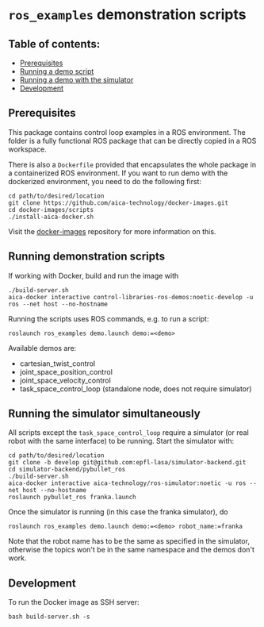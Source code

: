 # `ros_examples` demonstration scripts

## Table of contents:

* [Prerequisites](#prerequisites)
* [Running a demo script](#running-demonstration-scripts)
* [Running a demo with the simulator](#running-the-simulator-simultaneously)
* [Development](#development)

## Prerequisites

This package contains control loop examples in a ROS environment. The folder is a fully functional ROS package that can
be directly copied in a ROS workspace.

There is also a `Dockerfile` provided that encapsulates the whole package in a containerized ROS environment. If you
want to run demo with the dockerized environment, you need to do the following first:

```console
cd path/to/desired/location
git clone https://github.com/aica-technology/docker-images.git
cd docker-images/scripts
./install-aica-docker.sh
```

Visit the [docker-images](https://github.com/aica-technology/docker-images) repository for more information on this.

## Running demonstration scripts

If working with Docker, build and run the image with

```console
./build-server.sh
aica-docker interactive control-libraries-ros-demos:noetic-develop -u ros --net host --no-hostname
```

Running the scripts uses ROS commands, e.g. to run a script:

```console
roslaunch ros_examples demo.launch demo:=<demo>
```

Available demos are:

- cartesian_twist_control
- joint_space_position_control
- joint_space_velocity_control
- task_space_control_loop (standalone node, does not require simulator)

## Running the simulator simultaneously

All scripts except the `task_space_control_loop` require a simulator (or real robot with the same interface) to be
running. Start the simulator with:

```console
cd path/to/desired/location
git clone -b develop git@github.com:epfl-lasa/simulator-backend.git
cd simulator-backend/pybullet_ros
./build-server.sh
aica-docker interactive aica-technology/ros-simulator:noetic -u ros --net host --no-hostname
roslaunch pybullet_ros franka.launch
```

Once the simulator is running (in this case the franka simulator), do

```console
roslaunch ros_examples demo.launch demo:=<demo> robot_name:=franka
```

Note that the robot name has to be the same as specified in the simulator, otherwise the topics won't be in the same
namespace and the demos don't work.

## Development

To run the Docker image as SSH server:

```console
bash build-server.sh -s
```